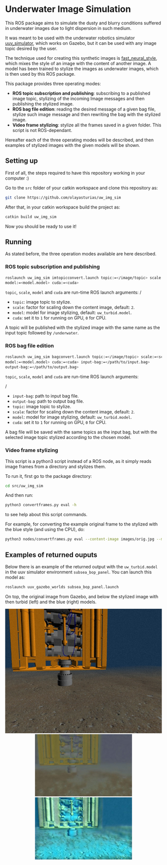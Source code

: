 # Underwater Image Simulation

This ROS package aims to simulate the dusty and blurry conditions suffered in
underwater images due to light dispersion in such medium.

It was meant to be used with the underwater robotics simulator
[uuv_simulator](https://github.com/uuvsimulator/uuv_simulator),
which works on Gazebo, but it can be used with any image topic desired by the
user.

The technique used for creating this synthetic images is
[fast_neural_style](https://github.com/pytorch/examples/tree/master/fast_neural_style),
which mixes the style of an image with the content of another image. A model
has been trained to stylize the images as underwater images, which is then used
by this ROS package.

This package provides three operating modes:

- **ROS topic subscription and publishing**: subscribing to a published image topic,
stylizing of the incoming Image messages and then publishing the stylized image.
- **ROS bag file edition**: reading the desired message of a given bag file,
stylize such image message and then rewriting the bag with the stylized image.
- **Video frame stylizing**: stylize all the frames saved in a given folder.
This script is not ROS-dependant.

Hereafter each of the three operating modes will be described, and then examples
of stylized images with the given models will be shown.

## Setting up

First of all, the steps required to have this repository working in
your computer :)

Go to the `src` folder of your catkin workspace and clone this repository as:

```bash
git clone https://github.com/olayasturias/uw_img_sim
```

After that, in your catkin workspace build the project as:

```bash
catkin build uw_img_sim
```

Now you should be ready to use it!

## Running

As stated before, the three operation modes available are here described.

### ROS topic subscription and publishing


```bash
roslaunch uw_img_sim imtopicconvert.launch topic:=</image/topic> scale:=<scale>
model:=<model.model> cuda:=<cuda>
```

`topic`, `scale`, `model` and `cuda` are run-time ROS launch arguments:
/
-   `topic`: image topic to stylize.
-   `scale`: factor for scaling down the content image, default: `2`.
-   `model`: model for image stylizing, default: `uw_turbid.model`.
-   `cuda`: set it to `1` for running on GPU, `0` for CPU.

A topic will be published with the stylized image with the same name as the
input topic followed by `/underwater`.

### ROS bag file edition

```bash
roslaunch uw_img_sim bagconvert.launch topic:=</image/topic> scale:=<scale>
model:=<model.model> cuda:=<cuda> input-bag:=</path/to/input.bag>
output-bag:=</path/to/output.bag>
```

`topic`, `scale`, `model` and `cuda` are run-time ROS launch arguments:

/
-   `input-bag`: path to input bag file.
-   `output-bag`: path to output bag file.
-   `topic`: image topic to stylize.
-   `scale`: factor for scaling down the content image, default: `2`.
-   `model`: model for image stylizing, default: `uw_turbid.model`.
-   `cuda`: set it to `1` for running on GPU, `0` for CPU.

A bag file will be saved with the same topics as the input bag, but with the
selected image topic stylized according to the chosen model.

### Video frame stylizing

This script is a python3 script instead of a ROS node, as it simply reads
image frames from a directory and stylizes them.

To run it, first go to the package directory:

```bash
cd src/uw_img_sim
```

And then run:

```bash
python3 convertframes.py eval -h
```
to see help about this script commands.

For example, for converting the example original frame to the stylized with the
blue style (and using the CPU), do:

```bash
python3 nodes/convertframes.py eval --content-image images/orig.jpg --model models/blue_water.model --output-image images/blue.jpg --cuda 0
```


## Examples of returned ouputs

Below there is an example of the returned output with the `uw_turbid.model`
in the uuv simulator environment `subsea_bop_panel`. You can launch this model as:

```bash
roslaunch uuv_gazebo_worlds subsea_bop_panel.launch
```

On top, the original image from Gazebo, and below the stylized image with then
turbid (left) and the blue (right) models.
<p align="center">
    <img src="images/orig.jpg" height="400px">
    <img src="images/styl.jpg" height="200px">
    <img src="images/blue.jpg" height="200px">
</p>
